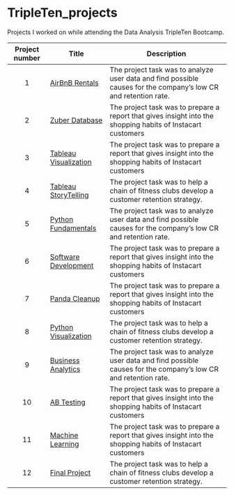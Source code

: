 # TripleTen_projects
Projects I worked on while attending the Data Analysis TripleTen Bootcamp.


| Project number | Title | Description |
| :-----------: | ----------- |----------- |
| 1 |[AirBnB Rentals](https://github.com/Ryukuma1/TripleTen_projects/tree/main/AirBnB%20Project) | The project task was to analyze user data and find possible causes for the company’s low CR and retention rate. |
| 2 |[Zuber Database](https://github.com/Ryukuma1/TripleTen_projects/tree/main/Zuber%20Database) | The project task was to prepare a report that gives insight into the shopping habits of Instacart customers |
| 3 |[Tableau Visualization](https://github.com/Ryukuma1/TripleTen_projects/tree/main/Tableau%20Project) | The project task was to prepare a report that gives insight into the shopping habits of Instacart customers |
| 4 |[Tableau StoryTelling](https://github.com/Ryukuma1/TripleTen_projects/tree/main/Tableau%20Storytelling) | The project task was to help a chain of fitness clubs develop a customer retention strategy. |
| 5 |[Python Fundamentals](https://github.com/Ryukuma1/TripleTen_projects/tree/main/Python%20Fundamental%20Project) | The project task was to analyze user data and find possible causes for the company’s low CR and retention rate. |
| 6 |[Software Development](https://github.com/Ryukuma1/car) | The project task was to prepare a report that gives insight into the shopping habits of Instacart customers |
| 7 |[Panda Cleanup](https://github.com/Ryukuma1/TripleTen_projects/tree/main/Panda%20Cleanup) | The project task was to prepare a report that gives insight into the shopping habits of Instacart customers |
| 8 |[Python Visualization](https://github.com/Ryukuma1/TripleTen_projects/tree/main/Python%20Visualization) | The project task was to help a chain of fitness clubs develop a customer retention strategy. |
| 9 |[Business Analytics](https://github.com/Ryukuma1/TripleTen_projects/tree/main/Business%20Analytics) | The project task was to analyze user data and find possible causes for the company’s low CR and retention rate. |
| 10 |[AB Testing](https://github.com/Ryukuma1/TripleTen_projects/tree/main/AB%20Testing) | The project task was to prepare a report that gives insight into the shopping habits of Instacart customers |
| 11 |[Machine Learning](https://github.com/Ryukuma1/TripleTen_projects/tree/main/Machine%20Learning) | The project task was to prepare a report that gives insight into the shopping habits of Instacart customers |
| 12 |[Final Project](https://github.com/Ryukuma1/TripleTen_projects/tree/main/Final%20Project) | The project task was to help a chain of fitness clubs develop a customer retention strategy. |
